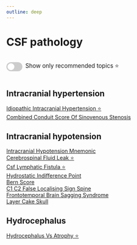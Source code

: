 ```yaml
---
outline: deep
---
```

<style>

.star-link-list {
  list-style-type: none !important;
  padding-left: 0 !important;
  margin-left: 0 !important;
}

.switch-container {
  display: flex;
  align-items: center;
  gap: 0.5rem;
  padding: 1rem 0;
  font-size: 0.95rem;
}

.switch {
  position: relative;
  display: inline-block;
  width: 42px;
  height: 24px;
}

.switch input {
  opacity: 0;
  width: 0;
  height: 0;
}

.slider {
  position: absolute;
  cursor: pointer;
  top: 0; left: 0; right: 0; bottom: 0;
  background-color: #ccc;
  border-radius: 24px;
  transition: 0.4s;
}

.slider:before {
  content: "";
  position: absolute;
  height: 18px;
  width: 18px;
  left: 3px;
  bottom: 3px;
  background-color: white;
  border-radius: 50%;
  transition: 0.4s;
}

input:checked + .slider {
  background-color: #42b983;
}

input:checked + .slider:before {
  transform: translateX(18px);
}

</style>

# CSF pathology

<div class="switch-container">
  <label class="switch">
    <input type="checkbox" id="toggle-stars">
    <span class="slider"></span>
  </label>
  <span>Show only recommended topics ⭐</span>
</div>

## Intracranial hypertension

[Idiopathic Intracranial Hypertension ⭐](https://radiopaedia.org/articles/idiopathic-intracranial-hypertension-1)  
[Combined Conduit Score Of Sinovenous Stenosis](https://radiopaedia.org/articles/combined-conduit-score-of-sinovenous-stenosis)  

## Intracranial hypotension

[Intracranial Hypotension Mnemonic](https://radiopaedia.org/articles/intracranial-hypotension-mnemonic)  
[Cerebrospinal Fluid Leak ⭐](https://radiopaedia.org/articles/cerebrospinal-fluid-leak)  
[Csf Lymphatic Fistula ⭐](https://radiopaedia.org/articles/csf-lymphatic-fistula)  
[Hydrostatic Indifference Point](https://radiopaedia.org/articles/hydrostatic-indifference-point)  
[Bern Score](https://radiopaedia.org/articles/bern-score)  
[C1 C2 False Localising Sign Spine](https://radiopaedia.org/articles/c1-c2-false-localising-sign-spine)  
[Frontotemporal Brain Sagging Syndrome](https://radiopaedia.org/articles/frontotemporal-brain-sagging-syndrome)  
[Layer Cake Skull](https://radiopaedia.org/articles/layer-cake-skull)  

## Hydrocephalus

[Hydrocephalus Vs Atrophy ⭐](https://radiopaedia.org/articles/hydrocephalus-vs-atrophy-4)  